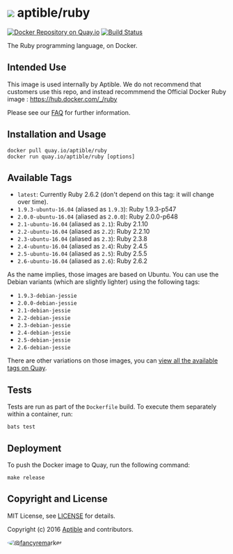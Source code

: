 # ![](https://gravatar.com/avatar/11d3bc4c3163e3d238d558d5c9d98efe?s=64) aptible/ruby

[![Docker Repository on Quay.io](https://quay.io/repository/aptible/ruby/status)](https://quay.io/repository/aptible/ruby)
[![Build Status](https://travis-ci.org/aptible/docker-ruby.svg?branch=master)](https://travis-ci.org/aptible/docker-ruby)

The Ruby programming language, on Docker.

## Intended Use

This image is used internally by Aptible. We do not recommend that customers
use this repo, and instead recommmend the Official Docker Ruby image :
https://hub.docker.com/_/ruby

Please see our [FAQ](https://www.aptible.com/documentation/enclave/tutorials/faq/aptible-base-images.html)
for further information.

## Installation and Usage

    docker pull quay.io/aptible/ruby
    docker run quay.io/aptible/ruby [options]

## Available Tags

* `latest`: Currently Ruby 2.6.2 (don't depend on this tag: it will change over time).
* `1.9.3-ubuntu-16.04` (aliased as `1.9.3`): Ruby 1.9.3-p547
* `2.0.0-ubuntu-16.04` (aliased as `2.0.0`): Ruby 2.0.0-p648
* `2.1-ubuntu-16.04`   (aliased as `2.1`):   Ruby 2.1.10
* `2.2-ubuntu-16.04`   (aliased as `2.2`):   Ruby 2.2.10
* `2.3-ubuntu-16.04`   (aliased as `2.3`):   Ruby 2.3.8
* `2.4-ubuntu-16.04`   (aliased as `2.4`):   Ruby 2.4.5
* `2.5-ubuntu-16.04`   (aliased as `2.5`):   Ruby 2.5.5
* `2.6-ubuntu-16.04`   (aliased as `2.6`):   Ruby 2.6.2

As the name implies, those images are based on Ubuntu. You can use the Debian
variants (which are slightly lighter) using the following tags:

* `1.9.3-debian-jessie`
* `2.0.0-debian-jessie`
* `2.1-debian-jessie`
* `2.2-debian-jessie`
* `2.3-debian-jessie`
* `2.4-debian-jessie`
* `2.5-debian-jessie`
* `2.6-debian-jessie`

There are other variations on those images, you can [view all the available
tags on Quay](https://quay.io/repository/aptible/ruby?tab=tags).

## Tests

Tests are run as part of the `Dockerfile` build. To execute them separately within a container, run:

    bats test

## Deployment

To push the Docker image to Quay, run the following command:

    make release

## Copyright and License

MIT License, see [LICENSE](LICENSE.md) for details.

Copyright (c) 2016 [Aptible](https://www.aptible.com) and contributors.

[<img src="https://s.gravatar.com/avatar/f7790b867ae619ae0496460aa28c5861?s=60" style="border-radius: 50%;" alt="@fancyremarker" />](https://github.com/fancyremarker)
